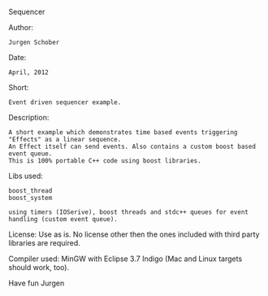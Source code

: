 Sequencer

Author:

	Jurgen Schober
	
Date:
   
	April, 2012
	
Short:
  
	Event driven sequencer example.

Description:

	A short example which demonstrates time based events triggering "Effects" as a linear sequence. 
	An Effect itself can send events. Also contains a custom boost based event queue. 
	This is 100% portable C++ code using boost libraries.

Libs used:

	boost_thread
	boost_system

	using timers (IOSerive), boost threads and stdc++ queues for event handling (custom event queue).

License: Use as is. No license other then the ones included with third party libraries are required.

Compiler used: MinGW with Eclipse 3.7 Indigo (Mac and Linux targets should work, too).

Have fun
Jurgen
